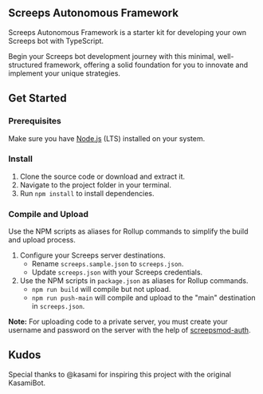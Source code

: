 ## Screeps Autonomous Framework

Screeps Autonomous Framework is a starter kit for developing your own Screeps bot with TypeScript.

Begin your Screeps bot development journey with this minimal, well-structured framework, offering a solid foundation for you to innovate and implement your unique strategies.

## Get Started

### Prerequisites

Make sure you have [Node.js](https://nodejs.org/en/download) (LTS) installed on your system.

### Install

1. Clone the source code or download and extract it.
2. Navigate to the project folder in your terminal.
3. Run `npm install` to install dependencies.

### Compile and Upload

Use the NPM scripts as aliases for Rollup commands to simplify the build and upload process.

1. Configure your Screeps server destinations.
   - Rename `screeps.sample.json` to `screeps.json`.
   - Update `screeps.json` with your Screeps credentials.
2. Use the NPM scripts in `package.json` as aliases for Rollup commands.
   - `npm run build` will compile but not upload.
   - `npm run push-main` will compile and upload to the "main" destination in `screeps.json`.

**Note:** For uploading code to a private server, you must create your username and password on the server with the help of [screepsmod-auth](https://github.com/ScreepsMods/screepsmod-auth).

## Kudos

Special thanks to @kasami for inspiring this project with the original KasamiBot.
